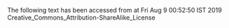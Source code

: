 The following text has been accessed from at Fri Aug 9 00:52:50 IST 2019
Creative_Commons_Attribution-ShareAlike_License

